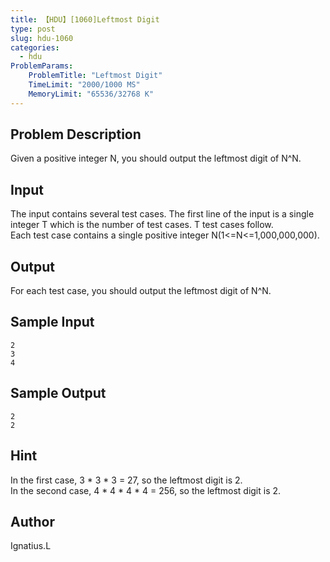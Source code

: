 ```yaml
---
title: 【HDU】[1060]Leftmost Digit
type: post
slug: hdu-1060
categories:
  - hdu
ProblemParams:
    ProblemTitle: "Leftmost Digit"
    TimeLimit: "2000/1000 MS"
    MemoryLimit: "65536/32768 K"
---
```


## Problem Description

Given a positive integer N, you should output the leftmost digit of N^N.

## Input

The input contains several test cases. The first line of the input is a single integer T which is the number of test cases. T test cases follow.  
Each test case contains a single positive integer N(1<=N<=1,000,000,000).

## Output

For each test case, you should output the leftmost digit of N^N.

## Sample Input

```
2
3
4

```

## Sample Output

```
2
2

```

## Hint

  
In the first case, 3 \* 3 \* 3 = 27, so the leftmost digit is 2.  
In the second case, 4 \* 4 \* 4 \* 4 = 256, so the leftmost digit is 2.

## Author

Ignatius.L

